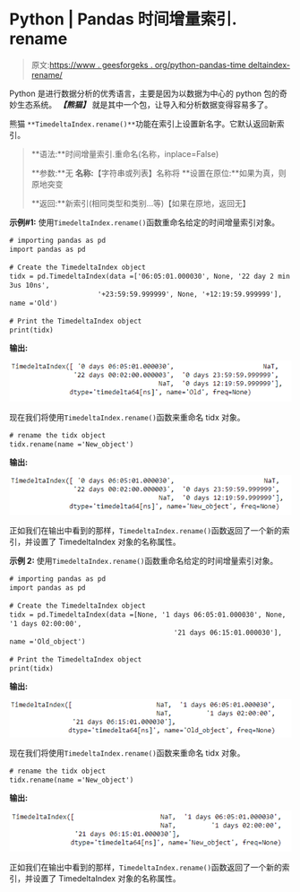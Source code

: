 # Python | Pandas 时间增量索引. rename

> 原文:[https://www . geesforgeks . org/python-pandas-time deltaindex-rename/](https://www.geeksforgeeks.org/python-pandas-timedeltaindex-rename/)

Python 是进行数据分析的优秀语言，主要是因为以数据为中心的 python 包的奇妙生态系统。 ***【熊猫】*** 就是其中一个包，让导入和分析数据变得容易多了。

熊猫 `**TimedeltaIndex.rename()**`功能在索引上设置新名字。它默认返回新索引。

> **语法:**时间增量索引.重命名(名称，inplace=False)
> 
> **参数:**无
> **名称:**【字符串或列表】名称将
> **设置在原位:**如果为真，则原地突变
> 
> **返回:**新索引(相同类型和类别…等)【如果在原地，返回无】

**示例#1:** 使用`TimedeltaIndex.rename()`函数重命名给定的时间增量索引对象。

```
# importing pandas as pd
import pandas as pd

# Create the TimedeltaIndex object
tidx = pd.TimedeltaIndex(data =['06:05:01.000030', None, '22 day 2 min 3us 10ns',
                      '+23:59:59.999999', None, '+12:19:59.999999'], name ='Old')

# Print the TimedeltaIndex object
print(tidx)
```

**输出:**

![](img/ac6afdaf3059ef8be72364ba5df64809.png)

现在我们将使用`TimedeltaIndex.rename()`函数来重命名 tidx 对象。

```
# rename the tidx object
tidx.rename(name ='New_object')
```

**输出:**

![](img/c24c4432deb12206038e6cd352a25c44.png)

正如我们在输出中看到的那样，`TimedeltaIndex.rename()`函数返回了一个新的索引，并设置了 TimedeltaIndex 对象的名称属性。

**示例 2:** 使用`TimedeltaIndex.rename()`函数重命名给定的时间增量索引对象。

```
# importing pandas as pd
import pandas as pd

# Create the TimedeltaIndex object
tidx = pd.TimedeltaIndex(data =[None, '1 days 06:05:01.000030', None, '1 days 02:00:00',
                                         '21 days 06:15:01.000030'], name ='Old_object')

# Print the TimedeltaIndex object
print(tidx)
```

**输出:**

![](img/2c871ada2889411e64dc81e29e74449c.png)

现在我们将使用`TimedeltaIndex.rename()`函数来重命名 tidx 对象。

```
# rename the tidx object
tidx.rename(name ='New_object')
```

**输出:**

![](img/942afcdf0ae52de82d5357a9ec8ea34f.png)

正如我们在输出中看到的那样，`TimedeltaIndex.rename()`函数返回了一个新的索引，并设置了 TimedeltaIndex 对象的名称属性。